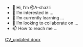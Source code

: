 - 👋 Hi, I’m @A-shazli
- 👀 I’m interested in ...
- 🌱 I’m currently learning ...
- 💞️ I’m looking to collaborate on ...
- 📫 How to reach me ...

<!---
A-shazli/A-shazli is a ✨ special ✨ repository because its `README.md` (this file) appears on your GitHub profile.
You can click the Preview link to take a look at your changes.
--->
[CV_updated.docx](https://github.com/A-shazli/A-shazli/files/8750421/CV_updated.docx)
